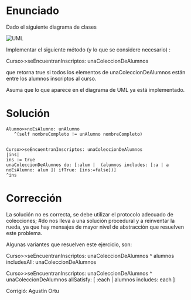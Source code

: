 # Enunciado

Dado el siguiente diagrama de clases


![UML](Pregunta1.png)

Implementar el siguiente método (y lo que se considere necesario) :

Curso>>seEncuentranInscriptos: unaColeccionDeAlumnos

que retorna true si todos los elementos de unaColeccionDeAlumnos están entre los alumnos inscriptos al curso.

Asuma que lo que aparece en el diagrama de UML ya está implementado.

# Solución

```smalltalk
Alumno>>noEsAlumno: unAlumno
   ^(self nombreCompleto != unAlumno nombreCompleto)


Curso>>seEncuentranInscriptos: unaColeccionDeAlumnos
|ins|
ins := true
unaColeccionDeAlumnos do: [:alum |  (alumnos includes: [:a | a noEsAlumno: alum ]) ifTrue: [ins:=false])]
^ins

```

# Corrección

La solución no es correcta, se debe utilizar el protocolo adecuado de colecciones; #do nos lleva a una solución procedural y a reinventar la rueda, ya que hay mensajes de mayor nivel de abstracción que resuelven este problema.

Algunas variantes que resuelven este ejercicio, son:

Curso>>seEncuentranInscriptos: unaColeccionDeAlumnos
    ^ alumnos includesAll: unaColeccionDeAlumnos

Curso>>seEncuentranInscriptos: unaColeccionDeAlumnos
    ^ unaColeccionDeAlumnos allSatisfy: [ :each | alumnos includes: each ]

Corrigió: Agustín Ortu